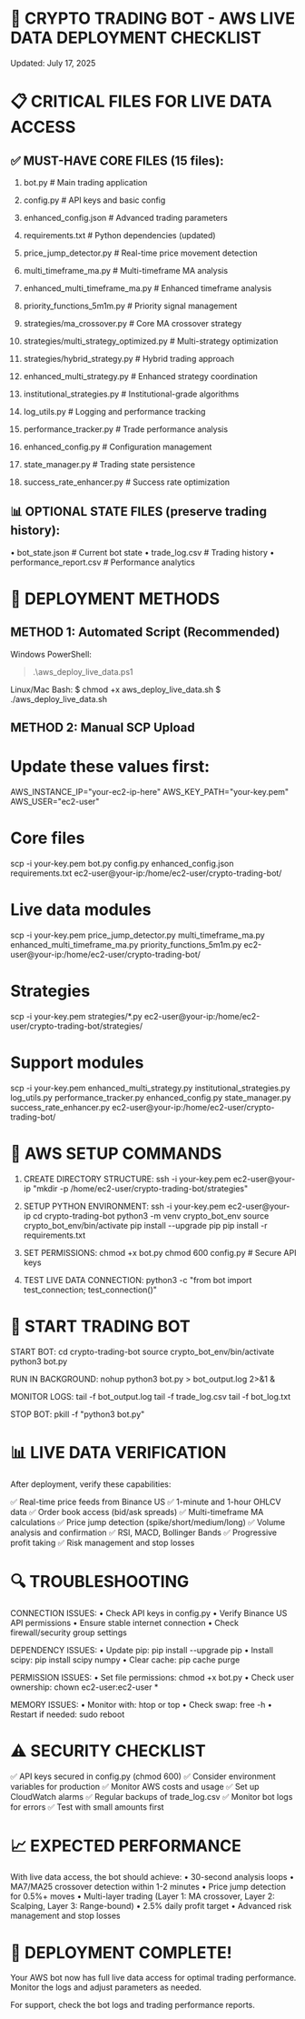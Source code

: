 🎯 CRYPTO TRADING BOT - AWS LIVE DATA DEPLOYMENT CHECKLIST
===========================================================
Updated: July 17, 2025

📋 CRITICAL FILES FOR LIVE DATA ACCESS
=====================================

✅ MUST-HAVE CORE FILES (15 files):
----------------------------------
1. bot.py                           # Main trading application
2. config.py                        # API keys and basic config
3. enhanced_config.json              # Advanced trading parameters
4. requirements.txt                  # Python dependencies (updated)

5. price_jump_detector.py            # Real-time price movement detection
6. multi_timeframe_ma.py             # Multi-timeframe MA analysis
7. enhanced_multi_timeframe_ma.py    # Enhanced timeframe analysis
8. priority_functions_5m1m.py       # Priority signal management

9. strategies/ma_crossover.py        # Core MA crossover strategy
10. strategies/multi_strategy_optimized.py  # Multi-strategy optimization
11. strategies/hybrid_strategy.py    # Hybrid trading approach

12. enhanced_multi_strategy.py       # Enhanced strategy coordination
13. institutional_strategies.py     # Institutional-grade algorithms
14. log_utils.py                    # Logging and performance tracking
15. performance_tracker.py          # Trade performance analysis
16. enhanced_config.py              # Configuration management
17. state_manager.py                # Trading state persistence
18. success_rate_enhancer.py        # Success rate optimization

📊 OPTIONAL STATE FILES (preserve trading history):
--------------------------------------------------
• bot_state.json                   # Current bot state
• trade_log.csv                    # Trading history
• performance_report.csv           # Performance analytics

🚀 DEPLOYMENT METHODS
====================

METHOD 1: Automated Script (Recommended)
----------------------------------------
Windows PowerShell:
   > .\aws_deploy_live_data.ps1

Linux/Mac Bash:
   $ chmod +x aws_deploy_live_data.sh
   $ ./aws_deploy_live_data.sh

METHOD 2: Manual SCP Upload
---------------------------
# Update these values first:
AWS_INSTANCE_IP="your-ec2-ip-here"
AWS_KEY_PATH="your-key.pem"  
AWS_USER="ec2-user"

# Core files
scp -i your-key.pem bot.py config.py enhanced_config.json requirements.txt ec2-user@your-ip:/home/ec2-user/crypto-trading-bot/

# Live data modules
scp -i your-key.pem price_jump_detector.py multi_timeframe_ma.py enhanced_multi_timeframe_ma.py priority_functions_5m1m.py ec2-user@your-ip:/home/ec2-user/crypto-trading-bot/

# Strategies
scp -i your-key.pem strategies/*.py ec2-user@your-ip:/home/ec2-user/crypto-trading-bot/strategies/

# Support modules
scp -i your-key.pem enhanced_multi_strategy.py institutional_strategies.py log_utils.py performance_tracker.py enhanced_config.py state_manager.py success_rate_enhancer.py ec2-user@your-ip:/home/ec2-user/crypto-trading-bot/

🔧 AWS SETUP COMMANDS
=====================

1. CREATE DIRECTORY STRUCTURE:
   ssh -i your-key.pem ec2-user@your-ip "mkdir -p /home/ec2-user/crypto-trading-bot/strategies"

2. SETUP PYTHON ENVIRONMENT:
   ssh -i your-key.pem ec2-user@your-ip
   cd crypto-trading-bot
   python3 -m venv crypto_bot_env
   source crypto_bot_env/bin/activate
   pip install --upgrade pip
   pip install -r requirements.txt

3. SET PERMISSIONS:
   chmod +x bot.py
   chmod 600 config.py  # Secure API keys

4. TEST LIVE DATA CONNECTION:
   python3 -c "from bot import test_connection; test_connection()"

🚀 START TRADING BOT
===================

START BOT:
   cd crypto-trading-bot
   source crypto_bot_env/bin/activate
   python3 bot.py

RUN IN BACKGROUND:
   nohup python3 bot.py > bot_output.log 2>&1 &

MONITOR LOGS:
   tail -f bot_output.log
   tail -f trade_log.csv
   tail -f bot_log.txt

STOP BOT:
   pkill -f "python3 bot.py"

📊 LIVE DATA VERIFICATION
=========================

After deployment, verify these capabilities:

✅ Real-time price feeds from Binance US
✅ 1-minute and 1-hour OHLCV data
✅ Order book access (bid/ask spreads)
✅ Multi-timeframe MA calculations
✅ Price jump detection (spike/short/medium/long)
✅ Volume analysis and confirmation
✅ RSI, MACD, Bollinger Bands
✅ Progressive profit taking
✅ Risk management and stop losses

🔍 TROUBLESHOOTING
==================

CONNECTION ISSUES:
• Check API keys in config.py
• Verify Binance US API permissions
• Ensure stable internet connection
• Check firewall/security group settings

DEPENDENCY ISSUES:
• Update pip: pip install --upgrade pip
• Install scipy: pip install scipy numpy
• Clear cache: pip cache purge

PERMISSION ISSUES:
• Set file permissions: chmod +x bot.py
• Check user ownership: chown ec2-user:ec2-user *

MEMORY ISSUES:
• Monitor with: htop or top
• Check swap: free -h
• Restart if needed: sudo reboot

⚠️  SECURITY CHECKLIST
======================

✅ API keys secured in config.py (chmod 600)
✅ Consider environment variables for production
✅ Monitor AWS costs and usage
✅ Set up CloudWatch alarms
✅ Regular backups of trade_log.csv
✅ Monitor bot logs for errors
✅ Test with small amounts first

📈 EXPECTED PERFORMANCE
======================

With live data access, the bot should achieve:
• 30-second analysis loops
• MA7/MA25 crossover detection within 1-2 minutes
• Price jump detection for 0.5%+ moves
• Multi-layer trading (Layer 1: MA crossover, Layer 2: Scalping, Layer 3: Range-bound)
• 2.5% daily profit target
• Advanced risk management and stop losses

🎉 DEPLOYMENT COMPLETE!
=======================

Your AWS bot now has full live data access for optimal trading performance.
Monitor the logs and adjust parameters as needed.

For support, check the bot logs and trading performance reports.
